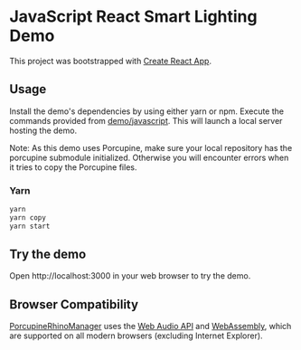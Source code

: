 # JavaScript React Smart Lighting Demo

This project was bootstrapped with [Create React App](https://github.com/facebook/create-react-app).

## Usage

Install the demo's dependencies by using either yarn or npm. Execute the commands provided from [demo/javascript](/demo/javascript). This will launch a local server hosting the demo.

Note: As this demo uses Porcupine, make sure your local repository has the porcupine submodule initialized. Otherwise you will encounter errors when it tries to copy the Porcupine files.

### Yarn

```bash
yarn
yarn copy
yarn start
```

## Try the demo

Open http://localhost:3000 in your web browser to try the demo.

## Browser Compatibility

[PorcupineRhinoManager](porcupine_rhino_manager.js) uses the
[Web Audio API](https://developer.mozilla.org/en-US/docs/Web/API/Web_Audio_API) and
[WebAssembly](https://webassembly.org/), which are supported on all modern browsers (excluding Internet Explorer).
